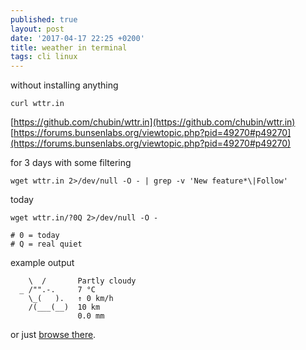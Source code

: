 ```yaml
---
published: true
layout: post
date: '2017-04-17 22:25 +0200'
title: weather in terminal
tags: cli linux
---
```

without installing anything

    curl wttr.in
    
[https://github.com/chubin/wttr.in](https://github.com/chubin/wttr.in)  
[https://forums.bunsenlabs.org/viewtopic.php?pid=49270#p49270](https://forums.bunsenlabs.org/viewtopic.php?pid=49270#p49270)

for 3 days with some filtering

    wget wttr.in 2>/dev/null -O - | grep -v 'New feature*\|Follow'
    
today

    wget wttr.in/?0Q 2>/dev/null -O -
    
    # 0 = today
    # Q = real quiet
    
example output

        \  /       Partly cloudy
      _ /"".-.     7 °C
        \_(   ).   ↑ 0 km/h
        /(___(__)  10 km
                   0.0 mm
                   
or just [browse there](http://wttr.in/).
